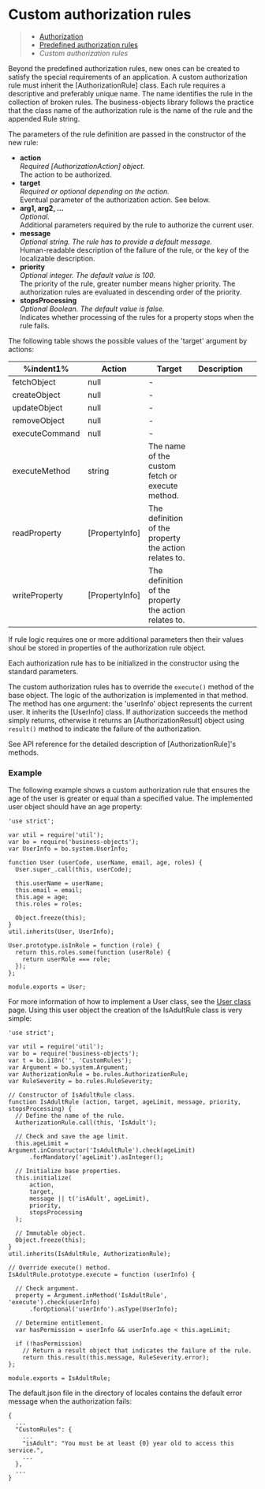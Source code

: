 # Custom authorization rules

> * [Authorization](/model-definitions/authorization)
> * [Predefined authorization rules](predefined)
> * _Custom authorization rules_

Beyond the predefined authorization rules, new ones can be created to satisfy the
special requirements of an application. A custom authorization rule must inherit the
[AuthorizationRule] class. Each rule requires a descriptive and preferably unique name.
The name identifies the rule in the collection of broken rules. The business-objects
library follows the practice that the class name of the authorization rule is the name
of the rule and the appended Rule string.

The parameters of the rule definition are passed in the constructor of the new rule:

* __action__  
  _Required [AuthorizationAction] object._  
  The action to be authorized.
* __target__  
  _Required or optional depending on the action._  
  Eventual parameter of the authorization action. See below.
* __arg1, arg2, ...__  
  _Optional._  
  Additional parameters required by the rule to authorize the current user.
* __message__  
  _Optional string. The rule has to provide a default message._  
  Human-readable description of the failure of the rule, or the key of the localizable
  description.
* __priority__  
  _Optional integer. The default value is 100._  
  The priority of the rule, greater number means higher priority. 
  The authorization rules are evaluated in descending order of the priority.
* __stopsProcessing__  
  _Optional Boolean. The default value is false._  
  Indicates whether processing of the rules for a property stops when the rule fails.

The following table shows the possible values of the 'target' argument by actions:

%indent1%| Action | Target | Description |&nbsp;
-| ---------------| -------| ----------- |-
 | fetchObject    | null   | - |
 | createObject   | null   | - |
 | updateObject   | null   | - |
 | removeObject   | null   | - |
 | executeCommand | null   | - |
 | executeMethod  | string | The name of the custom fetch or execute method. |
 | readProperty   | [PropertyInfo] | The definition of the property the action relates to. |
 | writeProperty  | [PropertyInfo] | The definition of the property the action relates to. |

If rule logic requires one or more additional parameters then their values shoul be stored
in properties of the authorization rule object.

Each authorization rule has to be initialized in the constructor using the standard parameters.

The custom authorization rules has to override the `execute()` method of the base object.
The logic of the authorization is implemented in that method. The method has one argument:
the 'userInfo' object represents the current user. It inherits the [UserInfo] class.
If authorization succeeds the method simply returns, otherwise it returns an [AuthorizationResult]
object using `result()` method to indicate the failure of the authorization.

See API reference for the detailed description of [AuthorizationRule]'s methods.

### Example

The following example shows a custom authorization rule that ensures the age of the user
is greater or equal than a specified value. The implemented user object should have an age
property:

```
'use strict';

var util = require('util');
var bo = require('business-objects');
var UserInfo = bo.system.UserInfo;

function User (userCode, userName, email, age, roles) {
  User.super_.call(this, userCode);

  this.userName = userName;
  this.email = email;
  this.age = age;
  this.roles = roles;

  Object.freeze(this);
}
util.inherits(User, UserInfo);

User.prototype.isInRole = function (role) {
  return this.roles.some(function (userRole) {
    return userRole === role;
  });
};

module.exports = User;
```

For more information of how to implement a User class, see the
[User class](/application/additions/user) page. Using this user object
the creation of the IsAdultRule class is very simple: 

```
'use strict';

var util = require('util');
var bo = require('business-objects');
var t = bo.i18n('', 'CustomRules');
var Argument = bo.system.Argument;
var AuthorizationRule = bo.rules.AuthorizationRule;
var RuleSeverity = bo.rules.RuleSeverity;

// Constructor of IsAdultRule class.
function IsAdultRule (action, target, ageLimit, message, priority, stopsProcessing) {
  // Define the name of the rule.
  AuthorizationRule.call(this, 'IsAdult');

  // Check and save the age limit.
  this.ageLimit = Argument.inConstructor('IsAdultRule').check(ageLimit)
      .forMandatory('ageLimit').asInteger();

  // Initialize base properties.
  this.initialize(
      action,
      target,
      message || t('isAdult', ageLimit),
      priority,
      stopsProcessing
  );

  // Immutable object.
  Object.freeze(this);
}
util.inherits(IsAdultRule, AuthorizationRule);

// Override execute() method.
IsAdultRule.prototype.execute = function (userInfo) {

  // Check argument.
  property = Argument.inMethod('IsAdultRule', 'execute').check(userInfo)
      .forOptional('userInfo').asType(UserInfo);

  // Determine entitlement.
  var hasPermission = userInfo && userInfo.age < this.ageLimit;

  if (!hasPermission)
    // Return a result object that indicates the failure of the rule.
    return this.result(this.message, RuleSeverity.error);
};

module.exports = IsAdultRule;
```

The default.json file in the directory of locales contains the default error message
when the authorization fails:

```
{
  ...
  "CustomRules": {
    ...
    "isAdult": "You must be at least {0} year old to access this service.",
    ...
  },
  ...
}
```
